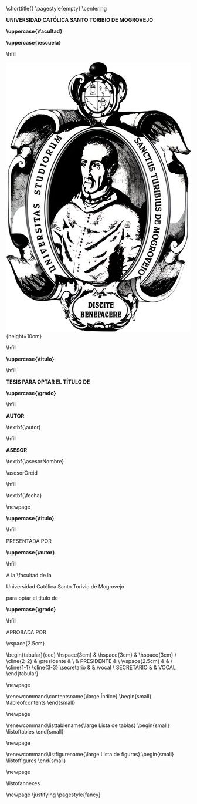 \shorttitle{}
\pagestyle{empty}
\centering

<!-- PORTADA -->

**UNIVERSIDAD CATÓLICA SANTO TORIBIO DE MOGROVEJO**

**\uppercase{\facultad}**

**\uppercase{\escuela}**

\hfill

![](./format/crest.png){height=10cm}

\hfill

**\uppercase{\titulo}**

\hfill

**TESIS PARA OPTAR EL TÍTULO DE**

**\uppercase{\grado}**

\hfill

**AUTOR**

\textbf{\autor}

\hfill

**ASESOR**

\textbf{\asesorNombre}

\asesorOrcid

\hfill

\textbf{\fecha}

\newpage

<!-- FIRMAS -->

**\uppercase{\titulo}**

\hfill

PRESENTADA POR

**\uppercase{\autor}**

\hfill

A la \facultad de la

Universidad Católica Santo Torivio de Mogrovejo

para optar el título de

**\uppercase{\grado}**

\hfill

APROBADA POR

\vspace{2.5cm}

\begin{tabular}{ccc}
\hspace{3cm} & \hspace{3cm} & \hspace{3cm} \\
\cline{2-2}
& \presidente & \\
& PRESIDENTE & \\
\vspace{2.5cm} & & \\
\cline{1-1} \cline{3-3}
\secretario & & \vocal \\
SECRETARIO & & VOCAL
\end{tabular}

\newpage

<!-- ÍNDICE -->

\renewcommand\contentsname{\large Índice}
\begin{small}
\tableofcontents
\end{small}

\newpage

<!-- LISTA DE TABLAS -->

\renewcommand\listtablename{\large Lista de tablas}
\begin{small}
\listoftables
\end{small}

\newpage

<!-- LISTA DE FIGURAS -->

\renewcommand\listfigurename{\large Lista de figuras}
\begin{small}
\listoffigures
\end{small}

\newpage

<!-- LISTA DE ANEXOS -->

\listofannexes

\newpage
\justifying
\pagestyle{fancy}
